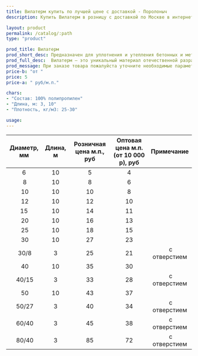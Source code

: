 ```yaml
---
title: Вилатерм купить по лучшей цене с доставкой - Поролоныч
description: Купить Вилатерм в розницу с доставкой по Москве в интернет-магазине Поролоныча.

layout: product
permalink: /catalog/:path
type: "product"

prod_title: Вилатерм
prod_short_desc: Предназначен для уплотнения и утепления бетонных и металлических конструкций. 
prod_full_desc:  Вилатерм – это уникальный материал отечественной разработки, предназначенный для уплотнения и утепления бетонных и металлических конструкций. Это экологичный легкий материал белого цвета производится путем вспенивания полиэтилена высокого давления.
prod_message: При заказе товара пожалуйста уточните необходимые параметры (диаметр и количество).
price-b: "от "
price: 5
price-a: " руб/м.п."

chars:
- "Состав: 100% полипропилен"
- "Длина, м: 3, 10"
- "Плотность, кг/м3: 25-30"

usage:
---
```

| Диаметр, мм | Длина, м | Розничная цена м.п., руб | Оптовая цена м.п. (от 10 000 р), руб |Примечание|
|:--:|:--:|:--:|:--:|:--:|
 6|10|5|4|
 8|10|8|6|
 10|10|10|8|
 12|10|12|10|
 15|10|14|11|
 20|10|16|13|
 25|10|18|15|
 30|10|27|23|
 30/8|3|25|21| с отверстием
 40|10|35|30|
 40/15|3|33|28| с отверстием
 50|10|43|37|
 50/27|3|40|34| с отверстием
 60/40|3|45|38| с отверстием
 80/40|3|85|72| с отверстием
